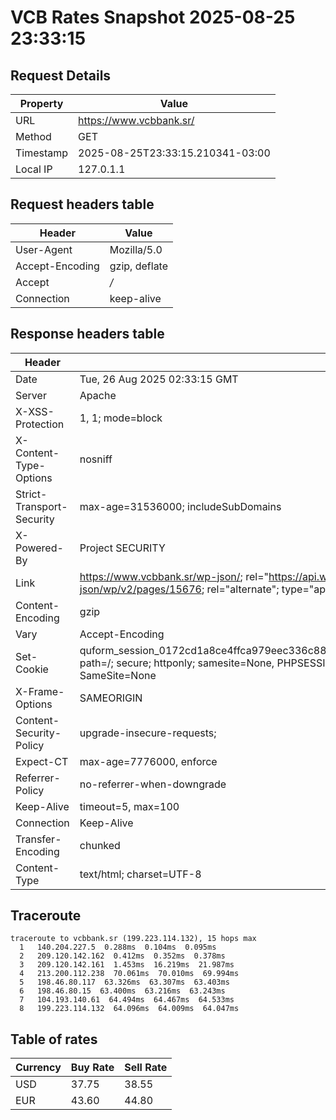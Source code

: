 # VCB Rates Snapshot 2025-08-25 23:33:15
## Request Details

| Property | Value |
|----------|-------|
| URL | https://www.vcbbank.sr/ |
| Method | GET |
| Timestamp | 2025-08-25T23:33:15.210341-03:00 |
| Local IP | 127.0.1.1 |
    
## Request headers table

| Header | Value |
|--------|-------|
| User-Agent | Mozilla/5.0 |
| Accept-Encoding | gzip, deflate |
| Accept | */* |
| Connection | keep-alive |

    
## Response headers table
| Header | Value |
|--------|-------|
| Date | Tue, 26 Aug 2025 02:33:15 GMT |
| Server | Apache |
| X-XSS-Protection | 1, 1; mode=block |
| X-Content-Type-Options | nosniff |
| Strict-Transport-Security | max-age=31536000; includeSubDomains |
| X-Powered-By | Project SECURITY |
| Link | <https://www.vcbbank.sr/wp-json/>; rel="https://api.w.org/", <https://www.vcbbank.sr/wp-json/wp/v2/pages/15676>; rel="alternate"; type="application/json", <https://www.vcbbank.sr/>; rel=shortlink |
| Content-Encoding | gzip |
| Vary | Accept-Encoding |
| Set-Cookie | quform_session_0172cd1a8ce4ffca979eec336c8836d5=jNmYKBJm87evkLJAI8ZJ7mCUaGN4zYBgHLUulime; path=/; secure; httponly; samesite=None, PHPSESSID=4ef39c6cc9a9a0f6aff42a30ffbdff2e; path=/; secure; SameSite=None |
| X-Frame-Options | SAMEORIGIN |
| Content-Security-Policy | upgrade-insecure-requests; |
| Expect-CT | max-age=7776000, enforce |
| Referrer-Policy | no-referrer-when-downgrade |
| Keep-Alive | timeout=5, max=100 |
| Connection | Keep-Alive |
| Transfer-Encoding | chunked |
| Content-Type | text/html; charset=UTF-8 |

## Traceroute 

```
traceroute to vcbbank.sr (199.223.114.132), 15 hops max
  1   140.204.227.5  0.288ms  0.104ms  0.095ms 
  2   209.120.142.162  0.412ms  0.352ms  0.378ms 
  3   209.120.142.161  1.453ms  16.219ms  21.987ms 
  4   213.200.112.238  70.061ms  70.010ms  69.994ms 
  5   198.46.80.117  63.326ms  63.307ms  63.403ms 
  6   198.46.80.15  63.400ms  63.216ms  63.243ms 
  7   104.193.140.61  64.494ms  64.467ms  64.533ms 
  8   199.223.114.132  64.096ms  64.009ms  64.047ms 

```


## Table of rates

| Currency | Buy Rate | Sell Rate |
|----------|----------|-----------|
| USD | 37.75 | 38.55 |
| EUR | 43.60 | 44.80 |
